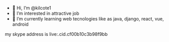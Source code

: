 - 👋 Hi, I’m @kilcote1
- 👀 I’m interested in attractive job
- 🌱 I’m currently learning web tecnologies like as java, django, react, vue, android

my skype address is live:.cid.cf00b10c3b98f9bb

